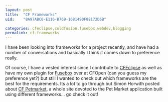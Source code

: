```yaml
---
layout: post
title:  "CF Frameworks"
uid:	"8A97ABC0-E116-B769-1681490F88172D6B"

categories: cfeclipse,coldfusion,fusebox,webdev,blogging
permalink: cf-frameworks
---
```

I have been looking into frameworks for a project recently, and have had a number of conversations and basically I think it comes down to preference really.

Of course, I have a vested interest since I contribute to <a href="http://www.cfeclipse.org">CFEclipse</a> as well as have my own plugin for <a href="http://cfopen.org/projects/fusebox3cfe/">Fusebox</a> over at CFOpen (can you guess my preference yet?) but still I wanted to check out which frameworks are the best for the requirements. Its a lot to go through but Simon Horwith posted  about <a href="http://www.cfpetmarket.com/">CF Petmarket</a>, a whole site devoted to the Pet Market application built using different frameworks... go check it out!